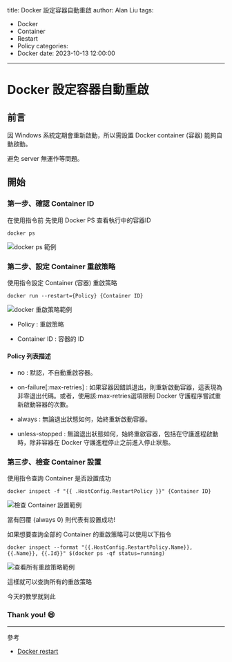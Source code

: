 title: Docker 設定容器自動重啟
author: Alan Liu
tags:
  - Docker
  - Container
  - Restart
  - Policy
categories:
  - Docker
date: 2023-10-13 12:00:00
---
# Docker 設定容器自動重啟

## 前言

因 Windows 系統定期會重新啟動，所以需設置 Docker container (容器) 能夠自動啟動。

避免 server 無運作等問題。

## 開始

### 第一步、確認 Container ID

在使用指令前 先使用 Docker PS 查看執行中的容器ID

```PowerShell-Scripts=
docker ps
```

![docker ps 範例](1697168878486.jpg)


### 第二步、設定 Container 重啟策略

使用指令設定 Container (容器) 重啟策略

```PowerShell-Scripts=
docker run --restart={Policy} {Container ID}
```

![docker 重啟策略範例](1697169178517.jpg)

* Policy : 重啟策略

* Container ID : 容器的 ID

#### Policy 列表描述

* no : 默認，不自動重啟容器。

* on-failure[:max-retries] : 如果容器因錯誤退出，則重新啟動容器，這表現為非零退出代碼。或者，使用該:max-retries選項限制 Docker 守護程序嘗試重新啟動容器的次數。

* always : 無論退出狀態如何，始終重新啟動容器。

* unless-stopped : 無論退出狀態如何，始終重啟容器，包括在守護進程啟動時，除非容器在 Docker 守護進程停止之前進入停止狀態。

### 第三步、檢查 Container 設置

使用指令查詢 Container 是否設置成功

```PowerShell-Scripts=
docker inspect -f "{{ .HostConfig.RestartPolicy }}" {Container ID}
```

![檢查 Container 設置範例](1697169640784.jpg)

當有回覆 {always 0} 則代表有設置成功!

如果想要查詢全部的 Container 的重啟策略可以使用以下指令


```PowerShell-Scripts=
docker inspect --format "{{.HostConfig.RestartPolicy.Name}}, {{.Name}}, {{.Id}}" $(docker ps -qf status=running)
```

![查看所有重啟策略範例](1697169841734.jpg)

這樣就可以查詢所有的重啟策略

今天的教學就到此

### Thank you! :smile:

---

參考


- [Docker restart](https://quietbo.com/2022/07/27/docker-restart/)
